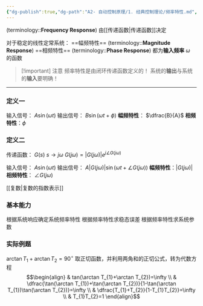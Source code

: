 ```yaml
---
{"dg-publish":true,"dg-path":"A2- 自动控制原理/1. 经典控制理论/频率特性.md","permalink":"/A2- 自动控制原理/1. 经典控制理论/频率特性/","dgPassFrontmatter":true,"noteIcon":"","created":"2024-05-26T18:53:13.802+08:00","updated":"2025-04-14T17:45:42.016+08:00"}
---
```


(terminology::**Frequency Response**)
由[[传递函数\|传递函数]]决定

对于稳定的线性定常系统：
==幅频特性==   (terminology::**Magnitude Response**)
==相频特性==   (terminology::**Phase Response**)
都为**输入频率** $\omega$ 的函数

>[!important] 注意
>频率特性是由闭环传递函数定义的！
>系统的**输出**与系统的**输入**要明确！

***
### 定义一
输入信号： $A\sin(\omega t)$
输出信号： $B\sin(\omega t+\phi)$
**幅频特性**： $\dfrac{B}{A}$
**相频特性**：$\phi$

### 定义二
传递函数： $G(s)$     $s\to j\omega$
$G(j\omega)=|G(j\omega)|e^{ j \angle G(j\omega) }$ 

输入信号： $A\sin(\omega t)$
输出信号： $A|G(j\omega)|\sin(\omega t+\angle G(j\omega))$
**幅频特性**：$|G(j\omega)|$
**相频特性**： $\angle G(j\omega)$

[[复数\|复数的指数表示]]

### 基本能力
根据系统响应确定系统频率特性
根据频率特性求稳态误差
根据频率特性求系统参数
### 实际例题
$\arctan T_{1}+\arctan T_{2}=90^{\circ}$
取正切函数，并利用两角和的正切公式，转为代数方程
$$\begin{align}
 & tan(\arctan T_{1}+\arctan T_{2})=\infty \\
 &  \dfrac{\tan(\arctan T_{1})+\tan(\arctan T_{2})}{1-\tan(\arctan T_{1})\tan(\arctan T_{2})}=\infty \\
 & \dfrac{T_{1}+T_{2}}{1-T_{1}T_{2}}=\infty \\
 & T_{1}T_{2}=1
\end{align}$$




